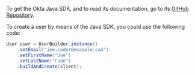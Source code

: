 To get the Okta Java SDK, and to read its documentation, go to its [GitHub Repository](https://github.com/okta/okta-sdk-java).

To create a user by means of the Java SDK, you could use the following code:

```java
User user = UserBuilder.instance()
    .setEmail("joe.coder@example.com")
    .setFirstName("Joe")
    .setLastName("Code")
    .buildAndCreate(client);
```

